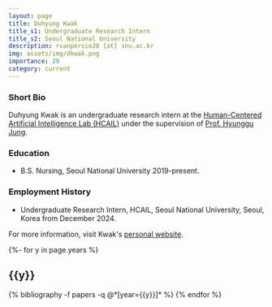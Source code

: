 ```yaml
---
layout: page
title: Duhyung Kwak
title_s1: Undergraduate Research Intern
title_s2: Seoul National University
description: rvanpersie20 [at] snu.ac.kr
img: assets/img/dkwak.png
importance: 29
category: current
---
```


### Short Bio
<p>Duhyung Kwak is an undergraduate research intern at the <a href="https://hcail.snu.ac.kr">Human-Centered Artificial Intelligence Lab (HCAIL)</a> under the supervision of <a href="http://hyunggujung.com">Prof. Hyunggu Jung</a>.
</p>

### Education
<ul>
<li>B.S. Nursing, Seoul National University 2019-present.
</li>
</ul>

### Employment History
<ul>
<li>Undergraduate Research Intern, HCAIL, Seoul National University, Seoul, Korea from December 2024.
</li>
</ul>

For more information, visit Kwak's [personal website](https://duhyung.framer.website/).

<!-- _pages/publications.md -->
<div class="publications">

{%- for y in page.years %}
  <h2 class="year">{{y}}</h2>
  {% bibliography -f papers -q @*[year={{y}}]* %}
{% endfor %}

</div>
